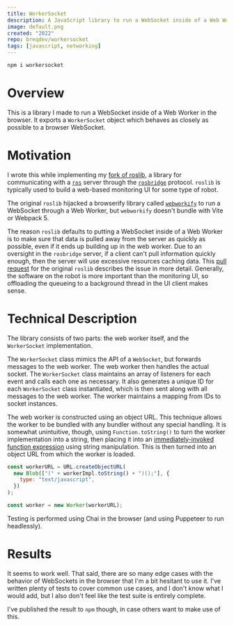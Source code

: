 ```yaml
---
title: WorkerSocket
description: A JavaScript library to run a WebSocket inside of a Web Worker.
image: default.png
created: "2022"
repo: breqdev/workersocket
tags: [javascript, networking]
---
```


```bash
npm i workersocket
```

# Overview

This is a library I made to run a WebSocket inside of a Web Worker in the browser. It exports a `WorkerSocket` object which behaves as closely as possible to a browser WebSocket.

# Motivation

I wrote this while implementing my [fork of roslib](https://github.com/breqdev/roslib/), a library for communicating with a [`ros`](https://www.ros.org/) server through the [`rosbridge`](http://wiki.ros.org/rosbridge_suite) protocol. `roslib` is typically used to build a web-based monitoring UI for some type of robot.

The original `roslib` hijacked a browserify library called [`webworkify`](https://github.com/browserify/webworkify) to run a WebSocket through a Web Worker, but `webworkify` doesn't bundle with Vite or Webpack 5.

The reason `roslib` defaults to putting a WebSocket inside of a Web Worker is to make sure that data is pulled away from the server as quickly as possible, even if it ends up building up in the web worker. Due to an oversight in the `rosbridge` server, if a client can't pull information quickly enough, then the server will use excessive resources caching data. This [pull request](https://github.com/RobotWebTools/roslibjs/pull/317) for the original `roslib` describes the issue in more detail. Generally, the software on the robot is more important than the monitoring UI, so offloading the queueing to a background thread in the UI client makes sense.

# Technical Description

The library consists of two parts: the web worker itself, and the `WorkerSocket` implementation.

The `WorkerSocket` class mimics the API of a `WebSocket`, but forwards messages to the web worker. The web worker then handles the actual socket. The `WorkerSocket` class maintains an array of listeners for each event and calls each one as necessary. It also generates a unique ID for each `WorkerSocket` class instantiated, which is then sent along with all messages to the web worker. The worker maintains a mapping from IDs to socket instances.

The web worker is constructed using an object URL. This technique allows the worker to be bundled with any bundler without any special handling. It is somewhat unintuitive, though, using `Function.toString()` to turn the worker implementation into a string, then placing it into an [immediately-invoked function expression](https://developer.mozilla.org/en-US/docs/Glossary/IIFE) using string manipulation. This is then turned into an object URL from which the worker is loaded.

```js
const workerURL = URL.createObjectURL(
  new Blob(["(" + workerImpl.toString() + ")();"], {
    type: "text/javascript",
  })
);

const worker = new Worker(workerURL);
```

Testing is performed using Chai in the browser (and using Puppeteer to run headlessly).

# Results

It seems to work well. That said, there are so many edge cases with the behavior of WebSockets in the browser that I'm a bit hesitant to use it. I've written plenty of tests to cover common use cases, and I don't know what I would add, but I also don't feel like the test suite is entirely complete.

I've published the result to `npm` though, in case others want to make use of this.
